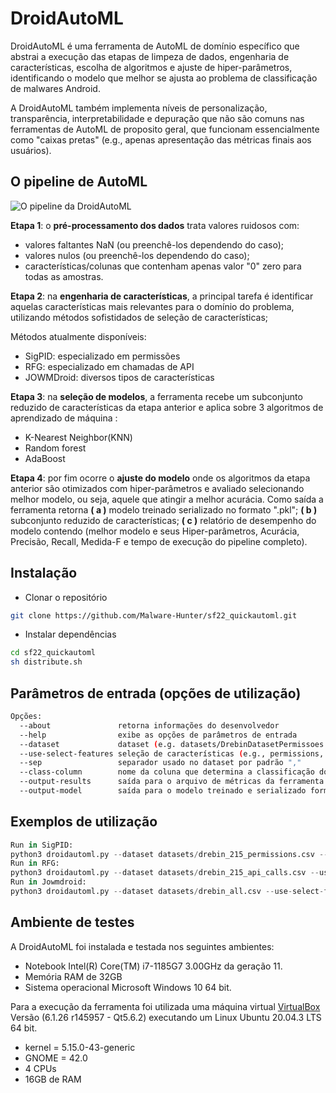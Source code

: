 # DroidAutoML

DroidAutoML é uma ferramenta de AutoML de domínio específico que abstrai a execução das etapas de limpeza de dados, engenharia de características, escolha de algoritmos e ajuste de hiper-parâmetros, identificando o  modelo que melhor se ajusta ao problema de classificação de malwares Android. 

A DroidAutoML também implementa níveis de personalização, transparência, interpretabilidade e depuração que não são comuns nas ferramentas de AutoML de proposito geral, que funcionam essencialmente como "caixas pretas" (e.g., apenas apresentação das métricas finais aos usuários).

## O pipeline de AutoML

![O pipeline da DroidAutoML](https://gcdnb.pbrd.co/images/ZLQfWKF12ZN5.png?o=1)

**Etapa 1**: o **pré-processamento dos dados** trata valores ruidosos com:
- valores faltantes NaN (ou preenchê-los dependendo do caso);
- valores nulos (ou preenchê-los dependendo do caso);
- características/colunas que contenham apenas valor "0" zero para todas as amostras.

**Etapa 2**: na **engenharia de características**, a principal tarefa é identificar aquelas características mais relevantes para o domínio do problema, utilizando métodos sofistidados de seleção de características; 

Métodos atualmente disponíveis:
- SigPID: especializado em permissões
- RFG: especializado em chamadas de API
- JOWMDroid: diversos tipos de características

**Etapa 3**: na **seleção de modelos**, a ferramenta recebe um subconjunto reduzido de características da etapa anterior e aplica sobre 3 algoritmos de aprendizado de máquina :
- K-Nearest Neighbor(KNN)
- Random forest
- AdaBoost

**Etapa 4**: por fim ocorre o **ajuste do modelo** onde os algoritmos da etapa anterior são otimizados com hiper-parâmetros e avaliado selecionando melhor modelo, ou seja, aquele que atingir a melhor acurácia.
Como saída a ferramenta retorna **( a )** modelo treinado serializado no formato ".pkl"; **( b )** subconjunto reduzido de características; **( c )** relatório de desempenho do modelo contendo (melhor modelo e seus Hiper-parâmetros, Acurácia, Precisão, Recall, Medida-F e tempo de execução do pipeline completo).

## Instalação 
* Clonar o repositório
```bash
git clone https://github.com/Malware-Hunter/sf22_quickautoml.git
```
* Instalar dependências
```bash
cd sf22_quickautoml
sh distribute.sh
```

## Parâmetros de entrada (opções de utilização)

```bash
Opções:
  --about               retorna informações do desenvolvedor
  --help                exibe as opções de parâmetros de entrada
  --dataset             dataset (e.g. datasets/DrebinDatasetPermissoes.csv)
  --use-select-features seleção de características (e.g., permissions, api-calls, mult-features )                       
  --sep                 separador usado no dataset por padrão ","
  --class-column        nome da coluna que determina a classificação do aplicativo por padrão "class"
  --output-results      saída para o arquivo de métricas da ferramenta (e.g. acuracy, recall,time) padrão "droidautoml_results.csv"
  --output-model        saída para o modelo treinado e serializado formato .pkl padrão "model_serializable.pkl"

```

## Exemplos de utilização

```python
Run in SigPID:
python3 droidautoml.py --dataset datasets/drebin_215_permissions.csv --use-select-features permissions
Run in RFG:
python3 droidautoml.py --dataset datasets/drebin_215_api_calls.csv --use-select-features api-calls
Run in Jowmdroid:
python3 droidautoml.py --dataset datasets/drebin_all.csv --use-select-features mult-features
```

## Ambiente de testes

A DroidAutoML foi instalada e testada nos seguintes ambientes:
- Notebook Intel(R) Core(TM) i7-1185G7 3.00GHz da
geração 11.
- Memória RAM de 32GB
- Sistema operacional Microsoft Windows 10 64 bit. 

Para a execução da ferramenta foi utilizada uma máquina
virtual [VirtualBox](https://www.virtualbox.org/) Versão (6.1.26 r145957 - Qt5.6.2)  executando um Linux Ubuntu 20.04.3 LTS 64 bit.
- kernel = 5.15.0-43-generic
- GNOME = 42.0
-  4 CPUs 
- 16GB de RAM


